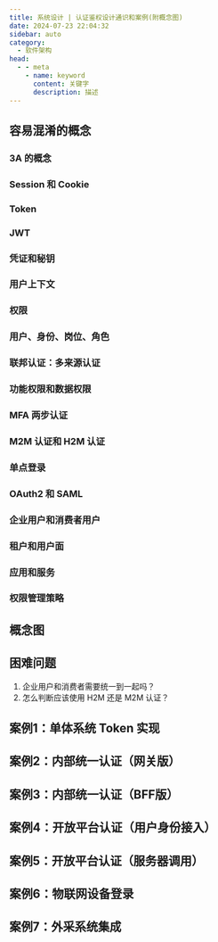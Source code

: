 ```yaml
---
title: 系统设计 | 认证鉴权设计通识和案例(附概念图)
date: 2024-07-23 22:04:32
sidebar: auto
category: 
  - 软件架构
head:
  - - meta
    - name: keyword
      content: 关键字
      description: 描述
---
```


## 容易混淆的概念

### 3A 的概念

### Session 和 Cookie

### Token

### JWT

### 凭证和秘钥

### 用户上下文

### 权限

### 用户、身份、岗位、角色

### 联邦认证：多来源认证

### 功能权限和数据权限

### MFA 两步认证

### M2M 认证和 H2M 认证

### 单点登录

### OAuth2 和 SAML

### 企业用户和消费者用户

### 租户和用户面

### 应用和服务

### 权限管理策略

## 概念图


## 困难问题

1. 企业用户和消费者需要统一到一起吗？
2. 怎么判断应该使用 H2M 还是 M2M 认证？

## 案例1：单体系统 Token 实现

## 案例2：内部统一认证（网关版）

## 案例3：内部统一认证（BFF版）

## 案例4：开放平台认证（用户身份接入）

## 案例5：开放平台认证（服务器调用）

## 案例6：物联网设备登录

## 案例7：外采系统集成


